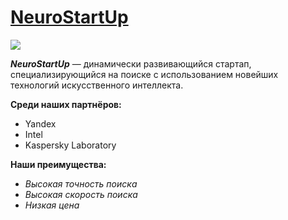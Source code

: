 # [NeuroStartUp](https://netology.ru/development)

![](https://netology-code.github.io/git-homeworks/introduction/assets/logo.png)

***NeuroStartUp*** — динамически развивающийся стартап, специализирующийся на поиске с использованием 
 новейших технологий искусственного интеллекта.

 **Среди наших партнёров:**
* Yandex
* Intel
* Kaspersky Laboratory

**Наши преимущества:**
* *Высокая точность поиска*
* *Высокая скорость поиска*
* *Низкая цена*